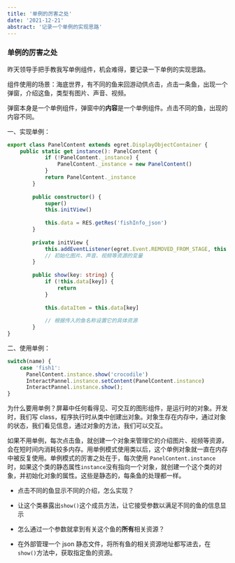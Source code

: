 ```yaml
---
title: '单例的厉害之处'
date: '2021-12-21'
abstract: '记录一个单例的实现思路'
---
```


### 单例的厉害之处

昨天领导手把手教我写单例组件，机会难得，要记录一下单例的实现思路。

组件使用的场景：海底世界，有不同的鱼来回游动供点击，点击一条鱼，出现一个弹窗，介绍这鱼，类型有图片、声音、视频。

弹窗本身是一个单例组件，弹窗中的**内容**是一个单例组件。点击不同的鱼，出现的内容不同。

一、实现单例：

```ts
export class PanelContent extends egret.DisplayObjectContainer {
	public static get instance(): PanelContent {
            if (!PanelContent._instance) {
                PanelContent._instance = new PanelContent()
            }
            return PanelContent._instance
        }
        
        public constructor() {
            super()
            this.initView()
            
            this.data = RES.getRes('fishInfo_json')
        }
        
        private initView {
        	this.addEventListener(egret.Event.REMOVED_FROM_STAGE, this.onDestory, this)
        	// 初始化图片、声音、视频等资源的变量
        }
        
        public show(key: string) {
            if (!this.data[key]) {
                return
            }
            
            this.dataItem = this.data[key]
            
            // 根据传入的鱼名称设置它的具体资源
        }
}

```


二、使用单例：

```ts
switch(name) {
    case 'fish1':
      PanelContent.instance.show('crocodile')
      InteractPannel.instance.setContent(PanelContent.instance)
      InteractPannel.instance.show();
}
```

为什么要用单例？屏幕中任何看得见、可交互的图形组件，是运行时的对象。开发时，我们写 class，程序执行时从类中创建出对象。对象生存在内存中，通过对象的状态，我们看见信息，通过对象的方法，我们可以交互。

如果不用单例，每次点击鱼，就创建一个对象来管理它的介绍图片、视频等资源，会在短时间内消耗较多内存。用单例模式使用类以后，这个单例对象就一直在内存中被反复使用。单例模式的厉害之处在于，每次使用 `PanelContent.instance` 时，如果这个类的静态属性`instance`没有指向一个对象，就创建一个这个类的对象，并初始化对象的属性。这些是静态的，每条鱼的处理都一样。

- 点击不同的鱼显示不同的介绍，怎么实现？
- 让这个类暴露出`show()`这个成员方法，让它接受参数以满足不同的鱼的信息显示

- 怎么通过一个参数就拿到有关这个鱼的**所有**相关资源？
- 在外部管理一个 json 静态文件，将所有鱼的相关资源地址都写进去，在`show()`方法中，获取指定鱼的资源。